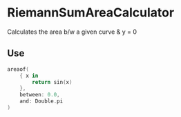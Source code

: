 # RiemannSumAreaCalculator
Calculates the area b/w a given curve &amp; y = 0

## Use
```swift
areaof(
    { x in
        return sin(x)
    },
    between: 0.0,
    and: Double.pi
)
```
